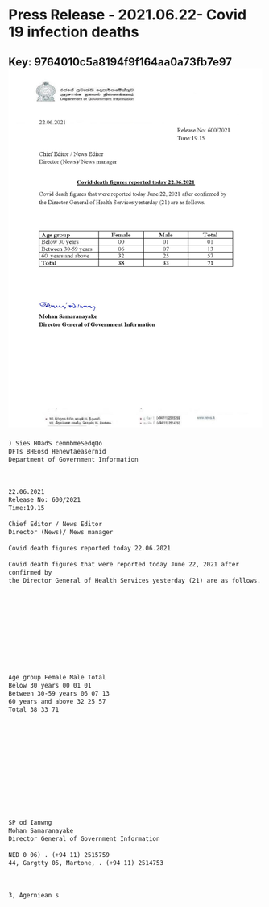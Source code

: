 # Press Release - 2021.06.22- Covid 19 infection deaths 
Key: 9764010c5a8194f9f164aa0a73fb7e97 
![img](img/9764010c5a8194f9f164aa0a73fb7e97.jpg)
---
```
) SieS HOadS cemmbmeSedqQo
DFTs BHEosd Henewtaeasernid
Department of Government Information

 

22.06.2021
Release No: 600/2021
Time:19.15

Chief Editor / News Editor
Director (News)/ News manager

Covid death figures reported today 22.06.2021

Covid death figures that were reported today June 22, 2021 after confirmed by
the Director General of Health Services yesterday (21) are as follows.

 

 

 

 

 

Age group Female Male Total
Below 30 years 00 01 01
Between 30-59 years 06 07 13
60 years and above 32 25 57
Total 38 33 71

 

 

 

 

 

 

SP od Ianwng
Mohan Samaranayake
Director General of Government Information

NED 0 06) . (+94 11) 2515759
44, Gargtty 05, Martone, . (+94 11) 2514753

   

3, Agerniean s

```
